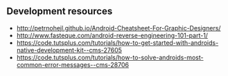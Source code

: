 ## Development resources

- http://petrnohejl.github.io/Android-Cheatsheet-For-Graphic-Designers/
- http://www.fasteque.com/android-reverse-engineering-101-part-1/
- https://code.tutsplus.com/tutorials/how-to-get-started-with-androids-native-development-kit--cms-27605
- https://code.tutsplus.com/tutorials/how-to-solve-androids-most-common-error-messages--cms-28706
